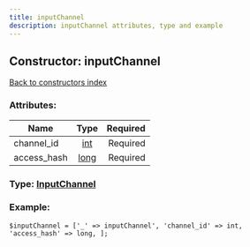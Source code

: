 ```yaml
---
title: inputChannel
description: inputChannel attributes, type and example
---
```

## Constructor: inputChannel  
[Back to constructors index](index.md)



### Attributes:

| Name     |    Type       | Required |
|----------|:-------------:|---------:|
|channel\_id|[int](../types/int.md) | Required|
|access\_hash|[long](../types/long.md) | Required|



### Type: [InputChannel](../types/InputChannel.md)


### Example:

```
$inputChannel = ['_' => inputChannel', 'channel_id' => int, 'access_hash' => long, ];
```